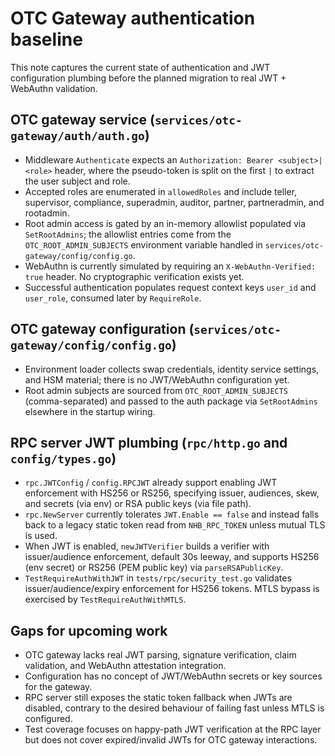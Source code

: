 # OTC Gateway authentication baseline

This note captures the current state of authentication and JWT configuration plumbing before the planned migration to real JWT + WebAuthn validation.

## OTC gateway service (`services/otc-gateway/auth/auth.go`)

* Middleware `Authenticate` expects an `Authorization: Bearer <subject>|<role>` header, where the pseudo-token is split on the first `|` to extract the user subject and role.
* Accepted roles are enumerated in `allowedRoles` and include teller, supervisor, compliance, superadmin, auditor, partner, partneradmin, and rootadmin.
* Root admin access is gated by an in-memory allowlist populated via `SetRootAdmins`; the allowlist entries come from the `OTC_ROOT_ADMIN_SUBJECTS` environment variable handled in `services/otc-gateway/config/config.go`.
* WebAuthn is currently simulated by requiring an `X-WebAuthn-Verified: true` header. No cryptographic verification exists yet.
* Successful authentication populates request context keys `user_id` and `user_role`, consumed later by `RequireRole`.

## OTC gateway configuration (`services/otc-gateway/config/config.go`)

* Environment loader collects swap credentials, identity service settings, and HSM material; there is no JWT/WebAuthn configuration yet.
* Root admin subjects are sourced from `OTC_ROOT_ADMIN_SUBJECTS` (comma-separated) and passed to the auth package via `SetRootAdmins` elsewhere in the startup wiring.

## RPC server JWT plumbing (`rpc/http.go` and `config/types.go`)

* `rpc.JWTConfig` / `config.RPCJWT` already support enabling JWT enforcement with HS256 or RS256, specifying issuer, audiences, skew, and secrets (via env) or RSA public keys (via file path).
* `rpc.NewServer` currently tolerates `JWT.Enable == false` and instead falls back to a legacy static token read from `NHB_RPC_TOKEN` unless mutual TLS is used.
* When JWT is enabled, `newJWTVerifier` builds a verifier with issuer/audience enforcement, default 30s leeway, and supports HS256 (env secret) or RS256 (PEM public key) via `parseRSAPublicKey`.
* `TestRequireAuthWithJWT` in `tests/rpc/security_test.go` validates issuer/audience/expiry enforcement for HS256 tokens. MTLS bypass is exercised by `TestRequireAuthWithMTLS`.

## Gaps for upcoming work

* OTC gateway lacks real JWT parsing, signature verification, claim validation, and WebAuthn attestation integration.
* Configuration has no concept of JWT/WebAuthn secrets or key sources for the gateway.
* RPC server still exposes the static token fallback when JWTs are disabled, contrary to the desired behaviour of failing fast unless MTLS is configured.
* Test coverage focuses on happy-path JWT verification at the RPC layer but does not cover expired/invalid JWTs for OTC gateway interactions.
